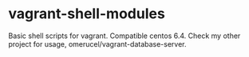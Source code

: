 vagrant-shell-modules
=====================

Basic shell scripts for vagrant. Compatible centos 6.4. Check my other project for usage, omerucel/vagrant-database-server.
